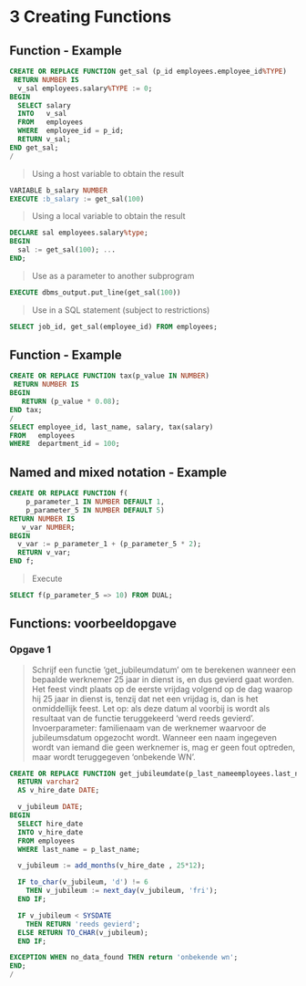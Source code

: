 # 3 Creating Functions
## Function - Example
```sql
CREATE OR REPLACE FUNCTION get_sal (p_id employees.employee_id%TYPE)
 RETURN NUMBER IS
  v_sal employees.salary%TYPE := 0;
BEGIN
  SELECT salary
  INTO   v_sal
  FROM   employees         
  WHERE  employee_id = p_id;
  RETURN v_sal;
END get_sal;
/
```
>Using a host variable to obtain the result

```sql
VARIABLE b_salary NUMBER
EXECUTE :b_salary := get_sal(100)
```

>Using a local variable to obtain the result

```sql
DECLARE sal employees.salary%type;
BEGIN
  sal := get_sal(100); ...
END;
```

>Use as a parameter to another subprogram

```sql
EXECUTE dbms_output.put_line(get_sal(100))
```

>Use in a SQL statement (subject to restrictions)

```sql
SELECT job_id, get_sal(employee_id) FROM employees;
```

## Function - Example
```sql
CREATE OR REPLACE FUNCTION tax(p_value IN NUMBER)
 RETURN NUMBER IS
BEGIN
   RETURN (p_value * 0.08);
END tax;
/
SELECT employee_id, last_name, salary, tax(salary)
FROM   employees
WHERE  department_id = 100;
```

## Named and mixed notation - Example
```sql
CREATE OR REPLACE FUNCTION f(
	p_parameter_1 IN NUMBER DEFAULT 1,
	p_parameter_5 IN NUMBER DEFAULT 5)
RETURN NUMBER IS
   v_var NUMBER;
BEGIN
  v_var := p_parameter_1 + (p_parameter_5 * 2);
  RETURN v_var;
END f;
```
>Execute

```sql
SELECT f(p_parameter_5 => 10) FROM DUAL;
```

## Functions: voorbeeldopgave
### Opgave 1
>Schrijf een functie ‘get_jubileumdatum’ om te berekenen wanneer een bepaalde werknemer 25 jaar in dienst is, en dus gevierd gaat worden.  Het feest vindt plaats op de eerste vrijdag volgend op de dag waarop hij 25 jaar in dienst is, tenzij dat net een vrijdag is, dan is het onmiddellijk feest.
Let op:  als deze datum al voorbij is wordt als resultaat van de functie teruggekeerd ‘werd reeds gevierd’.
Invoerparameter: familienaam van de werknemer waarvoor de jubileumsdatum opgezocht wordt.
Wanneer een naam ingegeven wordt van iemand die geen werknemer is, mag er geen fout optreden, maar wordt teruggegeven ‘onbekende WN’.

```sql
CREATE OR REPLACE FUNCTION get_jubileumdate(p_last_nameemployees.last_name%type)
  RETURN varchar2
  AS v_hire_date DATE;

  v_jubileum DATE;
BEGIN
  SELECT hire_date
  INTO v_hire_date
  FROM employees
  WHERE last_name = p_last_name;

  v_jubileum := add_months(v_hire_date , 25*12);

  IF to_char(v_jubileum, 'd') != 6
    THEN v_jubileum := next_day(v_jubileum, 'fri');
  END IF;

  IF v_jubileum < SYSDATE
    THEN RETURN 'reeds gevierd';
  ELSE RETURN TO_CHAR(v_jubileum);
  END IF;

EXCEPTION WHEN no_data_found THEN return 'onbekende wn';
END;
/
```
